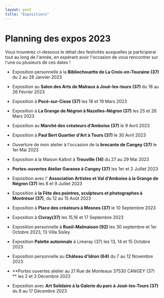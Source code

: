 ```yaml
---
layout: post
title: "Expositions"
---
```

# Planning des expos 2023

 Vous trouverez ci-dessous le détail des festivités auxquelles je participerai tout au long de l'année, en espérant avoir l'occasion de vous rencontrer sur l'une ou plusieurs de ces dates !



- Exposition personnelle à la **Bibliochouette de La Croix-en-Touraine (37)**  du 2 au 28 Janvier 2023

  

- Exposition au **Salon des Arts de Malraux à Joué-les-tours (37)** du 18 au 26 Février 2023

  

- Exposition à **Pocé-sur-Cisse (37)** les 18 et 19 Mars 2023

- Exposition à **La Grange de Négron à Nazelles-Négron (37)** les 25 et 26 Mars 2023

  

- Exposition au **Marché des créateurs d'Amboise (37)** le 9 Avril 2023

- Exposition à **Paul Bert Quartier d'Art à Tours (37)**  le 30 Avril 2023

  

- Ouverture de mon atelier à l'occasion de la **brocante de Cangey (37)** le 1er Mai 2023

- Exposition à la Maison Kalbot à **Trouville (14)**  du 27 au 29 Mai 2023

  

- **Portes-ouvertes Atelier Garanse à Cangey (37)** les 1er et 2 Juillet 2023

- Exposition avec l' **Association Artistes et Val d'Amboise à la Grange de Négron (37)** les 8 et 9 Juillet 2023

  

- Exposition à **la Fête des peintres, sculpteurs et photographes à Montrésor (37)**,  du 12 au 15 Août 2023

  

- Exposition à **Place des créateurs à Mosnes (37)**  le 10 Septembre 2023

- Exposition à **Civray(37)** les 15,16 et 17 Septembre 2023

  

- Exposition personnelle à **Rueil-Malmaison (92)** les 30 septembre et 1er Octobre 2023, 13 Villa Sisley

- Exposition **Palette automnale** à Limeray (37) les 13, 14 et 15 Octobre 2023

  

- Exposition personnelle au **Château d'Idron (64)** du 7 au 12 Novembre 2023

  

-   **Portes ouvertes atelier au 21 Rue de Monteaux 37530 CANGEY (37) **  les 2 et 3 Décembre 2023

- Exposition avec **Art Solidaire à la Galerie du parc à Joué-les-Tours (37)** du 8 au 17 Décembre 2023

  